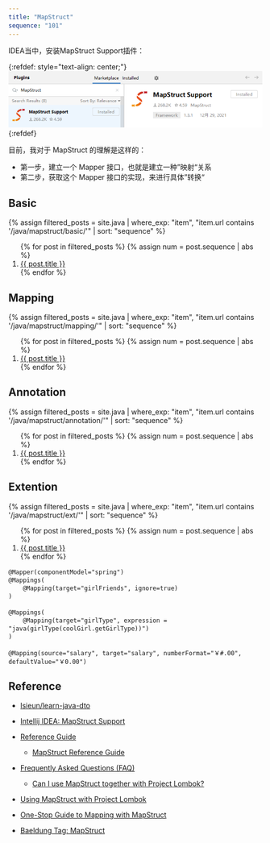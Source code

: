 ```yaml
---
title: "MapStruct"
sequence: "101"
---
```


IDEA当中，安装MapStruct Support插件：

{:refdef: style="text-align: center;"}
![](/assets/images/java/mapstruct/intellij-idea-mapstruct-plugin.png)
{:refdef}

目前，我对于 MapStruct 的理解是这样的：

- 第一步，建立一个 Mapper 接口，也就是建立一种”映射“关系
- 第二步，获取这个 Mapper 接口的实现，来进行具体”转换“

## Basic

{%
assign filtered_posts = site.java |
where_exp: "item", "item.url contains '/java/mapstruct/basic/'" |
sort: "sequence"
%}
<ol>
    {% for post in filtered_posts %}
    {% assign num = post.sequence | abs %}
    <li>
        <a href="{{ post.url }}">{{ post.title }}</a>
    </li>
    {% endfor %}
</ol>

## Mapping

{%
assign filtered_posts = site.java |
where_exp: "item", "item.url contains '/java/mapstruct/mapping/'" |
sort: "sequence"
%}
<ol>
    {% for post in filtered_posts %}
    {% assign num = post.sequence | abs %}
    <li>
        <a href="{{ post.url }}">{{ post.title }}</a>
    </li>
    {% endfor %}
</ol>

## Annotation

{%
assign filtered_posts = site.java |
where_exp: "item", "item.url contains '/java/mapstruct/annotation/'" |
sort: "sequence"
%}
<ol>
    {% for post in filtered_posts %}
    {% assign num = post.sequence | abs %}
    <li>
        <a href="{{ post.url }}">{{ post.title }}</a>
    </li>
    {% endfor %}
</ol>

## Extention

{%
assign filtered_posts = site.java |
where_exp: "item", "item.url contains '/java/mapstruct/ext/'" |
sort: "sequence"
%}
<ol>
    {% for post in filtered_posts %}
    {% assign num = post.sequence | abs %}
    <li>
        <a href="{{ post.url }}">{{ post.title }}</a>
    </li>
    {% endfor %}
</ol>

```text
@Mapper(componentModel="spring")
@Mappings(
    @Mapping(target="girlFriends", ignore=true)
)

@Mappings(
    @Mapping(target="girlType", expression = "java(girlType(coolGirl.getGirlType))")
)

@Mapping(source="salary", target="salary", numberFormat="￥#.00", defaultValue="￥0.00")
```


## Reference

- [lsieun/learn-java-dto](https://github.com/lsieun/learn-java-dto)

- [Intellij IDEA: MapStruct Support](https://plugins.jetbrains.com/plugin/10036-mapstruct-support)

- [Reference Guide](https://mapstruct.org/documentation/reference-guide/)
  - [MapStruct Reference Guide](https://mapstruct.org/documentation/stable/reference/html/)
- [Frequently Asked Questions (FAQ)](https://mapstruct.org/faq/)
  - [Can I use MapStruct together with Project Lombok?](https://mapstruct.org/faq/#Can-I-use-MapStruct-together-with-Project-Lombok)
- [Using MapStruct with Project Lombok](https://springframework.guru/using-mapstruct-with-project-lombok/)

- [One-Stop Guide to Mapping with MapStruct](https://reflectoring.io/java-mapping-with-mapstruct/)
- [Baeldung Tag: MapStruct](https://www.baeldung.com/tag/mapstruct)

